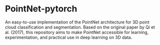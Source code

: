 # PointNet-pytorch
An easy-to-use implementation of the PointNet architecture for 3D point cloud classification and segmentation. Based on the original paper by Qi et al. (2017), this repository aims to make PointNet accessible for learning, experimentation, and practical use in deep learning on 3D data.

